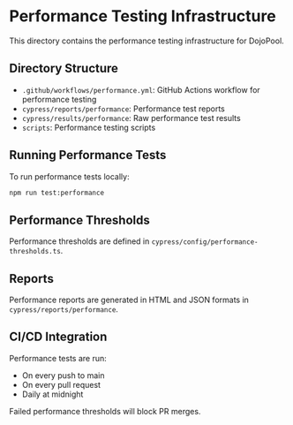 # Performance Testing Infrastructure

This directory contains the performance testing infrastructure for DojoPool.

## Directory Structure

- `.github/workflows/performance.yml`: GitHub Actions workflow for performance testing
- `cypress/reports/performance`: Performance test reports
- `cypress/results/performance`: Raw performance test results
- `scripts`: Performance testing scripts

## Running Performance Tests

To run performance tests locally:

```bash
npm run test:performance
```

## Performance Thresholds

Performance thresholds are defined in `cypress/config/performance-thresholds.ts`.

## Reports

Performance reports are generated in HTML and JSON formats in `cypress/reports/performance`.

## CI/CD Integration

Performance tests are run:

- On every push to main
- On every pull request
- Daily at midnight

Failed performance thresholds will block PR merges.
